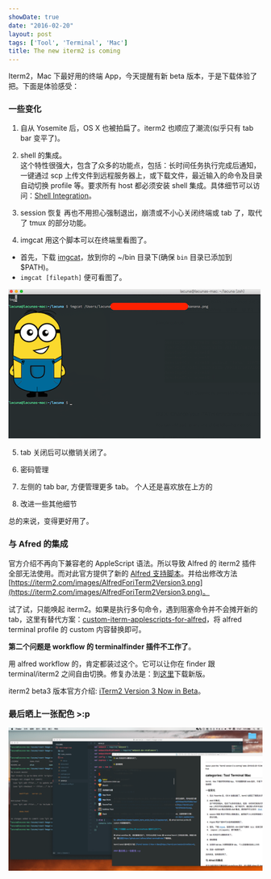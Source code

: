 ```yaml
---
showDate: true
date: "2016-02-20"
layout: post
tags: ['Tool', 'Terminal', 'Mac']
title: The new iterm2 is coming
---
```


Iterm2，Mac 下最好用的终端 App，今天提醒有新 beta 版本，于是下载体验了把。下面是体验感受：

### 一些变化

<!--more-->

1. 自从 Yosemite 后，OS X 也被拍扁了。iterm2 也顺应了潮流(似乎只有 tab bar 变平了)。

2. shell 的集成。  
这个特性很强大，包含了众多的功能点，包括：长时间任务执行完成后通知，一键通过 scp 上传文件到远程服务器上，或下载文件，最近输入的命令及目录自动切换 profile 等。要求所有 host 都必须安装 shell 集成。具体细节可以访问：[Shell Integration](https://iterm2.com/shell_integration.html)。

3. session 恢复
再也不用担心强制退出，崩溃或不小心关闭终端或 tab 了，取代了 tmux 的部分功能。

4. imgcat
用这个脚本可以在终端里看图了。
+ 首先，下载 [imgcat](https://iterm2.com/imgcat)，放到你的 ~/bin 目录下(确保 `bin` 目录已添加到 $PATH)。
+ `imgcat [filepath]` 便可看图了。

![imgcat](/images/imgcat.png)

5. tab 关闭后可以撤销关闭了。

6. 密码管理

7. 左侧的 tab bar, 方便管理更多 tab。
个人还是喜欢放在上方的

8. 改进一些其他细节

总的来说，变得更好用了。

### 与 Afred 的集成

官方介绍不再向下兼容老的 AppleScript 语法。所以导致 Alfred 的 iterm2 插件全部无法使用。而对此官方提供了新的 [Alfred 支持脚本](https://gist.githubusercontent.com/gnachman/4cbe6743baa7fe07536b/raw/466b24deb91b8c7dde396023f327326ca1fa3661/gistfile1.txt)。并给出修改方法 [https://iterm2.com/images/AlfredForiTerm2Version3.png](https://iterm2.com/images/AlfredForiTerm2Version3.png)。

试了试，只能唤起 iterm2。如果是执行多句命令，遇到阻塞命令并不会摊开新的 tab，这里有替代方案：[custom-iterm-applescripts-for-alfred](https://github.com/stuartcryan/custom-iterm-applescripts-for-alfred/blob/master/custom_iterm_script_iterm_2.9.applescript)，将 alfred terminal profile 的 custom 内容替换即可。

**第二个问题是 workflow 的 terminalfinder 插件不工作了**。

用 alfred workflow 的，肯定都装过这个。它可以让你在 finder 跟 terminal/iterm2 之间自由切换。修复办法是：到[这里](https://github.com/LeEnno/alfred-terminalfinder)下载新版。

iterm2 beta3 版本官方介绍: [iTerm2 Version 3 Now in Beta](https://iterm2.com/version3.html?src=4)。

### 最后晒上一张配色 >:p 

![iterm2 配色](/images/iterm2.png)

